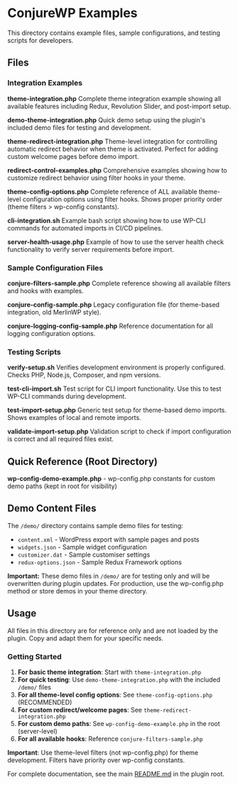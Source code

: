 # ConjureWP Examples

This directory contains example files, sample configurations, and testing scripts for developers.

## Files

### Integration Examples

**theme-integration.php**
Complete theme integration example showing all available features including Redux, Revolution Slider, and post-import setup.

**demo-theme-integration.php**
Quick demo setup using the plugin's included demo files for testing and development.

**theme-redirect-integration.php**
Theme-level integration for controlling automatic redirect behavior when theme is activated. Perfect for adding custom welcome pages before demo import.

**redirect-control-examples.php**
Comprehensive examples showing how to customize redirect behavior using filter hooks in your theme.

**theme-config-options.php**
Complete reference of ALL available theme-level configuration options using filter hooks. Shows proper priority order (theme filters > wp-config constants).

**cli-integration.sh**
Example bash script showing how to use WP-CLI commands for automated imports in CI/CD pipelines.

**server-health-usage.php**
Example of how to use the server health check functionality to verify server requirements before import.

### Sample Configuration Files

**conjure-filters-sample.php**
Complete reference showing all available filters and hooks with examples.

**conjure-config-sample.php**
Legacy configuration file (for theme-based integration, old MerlinWP style).

**conjure-logging-config-sample.php**
Reference documentation for all logging configuration options.

### Testing Scripts

**verify-setup.sh**
Verifies development environment is properly configured. Checks PHP, Node.js, Composer, and npm versions.

**test-cli-import.sh**
Test script for CLI import functionality. Use this to test WP-CLI commands during development.

**test-import-setup.php**
Generic test setup for theme-based demo imports. Shows examples of local and remote imports.

**validate-import-setup.php**
Validation script to check if import configuration is correct and all required files exist.

## Quick Reference (Root Directory)

**wp-config-demo-example.php** - wp-config.php constants for custom demo paths (kept in root for visibility)

## Demo Content Files

The `/demo/` directory contains sample demo files for testing:

-   `content.xml` - WordPress export with sample pages and posts
-   `widgets.json` - Sample widget configuration
-   `customizer.dat` - Sample customiser settings
-   `redux-options.json` - Sample Redux Framework options

**Important:** These demo files in `/demo/` are for testing only and will be overwritten during plugin updates. For production, use the wp-config.php method or store demos in your theme directory.

## Usage

All files in this directory are for reference only and are not loaded by the plugin. Copy and adapt them for your specific needs.

### Getting Started

1. **For basic theme integration**: Start with `theme-integration.php`
2. **For quick testing**: Use `demo-theme-integration.php` with the included `/demo/` files
3. **For all theme-level config options**: See `theme-config-options.php` (RECOMMENDED)
4. **For custom redirect/welcome pages**: See `theme-redirect-integration.php`
5. **For custom demo paths**: See `wp-config-demo-example.php` in the root (server-level)
6. **For all available hooks**: Reference `conjure-filters-sample.php`

**Important**: Use theme-level filters (not wp-config.php) for theme development. Filters have priority over wp-config constants.

For complete documentation, see the main [README.md](../README.md) in the plugin root.
